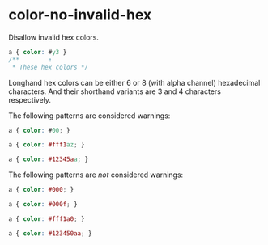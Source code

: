 # color-no-invalid-hex

Disallow invalid hex colors.

```css
a { color: #y3 }
/**        ↑
 * These hex colors */
```

Longhand hex colors can be either 6 or 8 (with alpha channel) hexadecimal characters. And their shorthand variants are 3 and 4 characters respectively.

The following patterns are considered warnings:

```css
a { color: #00; }
```

```css
a { color: #fff1az; }
```

```css
a { color: #12345aa; }
```

The following patterns are *not* considered warnings:

```css
a { color: #000; }
```

```css
a { color: #000f; }
```

```css
a { color: #fff1a0; }
```

```css
a { color: #123450aa; }
```
